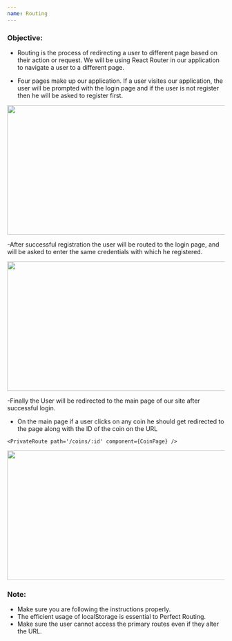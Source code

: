 ```yaml
---
name: Routing 
---
```


### Objective:
- Routing is the process of redirecting a user to different page based on their action or request. We will be using React Router in our application to navigate a user to a different page.

- Four pages make up our application. If a user visites our application, the user will be prompted with the login page and if the user is not register then he will be asked to register first.

 <img src="https://res.cloudinary.com/dn83xtspp/image/upload/v1676264128/Screenshot_20230213_102312_odsnlh.png" height="300px" width="600px" />

-After successful registration the user will be routed to the login page, and will be asked to enter the same credentials with which he registered.

<img src="https://res.cloudinary.com/dn83xtspp/image/upload/v1676263348/Screenshot_20230213_101010_qfzqfd.png" height="300px" width="600px"/>
 
-Finally the User will be redirected to the main page of our site after successful login.
- On the main page if a user clicks on any coin he should get redirected to the page along with the ID of the coin on the URL

``<PrivateRoute path='/coins/:id' component={CoinPage} />``

<img src="https://res.cloudinary.com/dn83xtspp/image/upload/v1676261601/Screenshot_20230213_094010_ik3zjt.png" height="300px" width="600px" />

### Note:
- Make sure you are following the instructions properly.
- The efficient usage of localStorage is essential to Perfect Routing.
- Make sure the user cannot access the primary routes even if they alter the URL.
